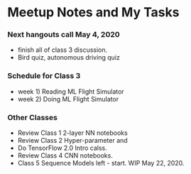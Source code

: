 # Meetup Notes and My Tasks  

### Next hangouts call May 4, 2020  
  * finish all of class 3 discussion.  
  * Bird quiz, autonomous driving quiz

### Schedule for Class 3 
  * week 1) Reading ML Flight Simulator  
  * week 2) Doing ML Flight Simulator  
  
### Other Classes  

  * Review Class 1 2-layer NN notebooks  
  * Review Class 2 Hyper-parameter and    
  *    Do TensorFlow 2.0 Intro calss.    
  * Review Class 4 CNN notebooks.  
  * Class 5 Sequence Models left - start.  WIP May 22, 2020.  

